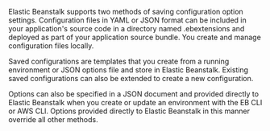 Elastic Beanstalk supports two methods of saving configuration option settings. Configuration files in YAML or JSON format can be included in your application's source code in a directory named .ebextensions and deployed as part of your application source bundle. You create and manage configuration files locally.

Saved configurations are templates that you create from a running environment or JSON options file and store in Elastic Beanstalk. Existing saved configurations can also be extended to create a new configuration. 

Options can also be specified in a JSON document and provided directly to Elastic Beanstalk when you create or update an environment with the EB CLI or AWS CLI. Options provided directly to Elastic Beanstalk in this manner override all other methods. 
